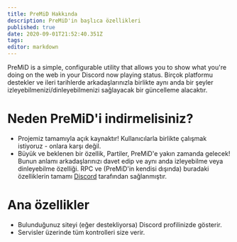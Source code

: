 ```yaml
---
title: PreMiD Hakkında
description: PreMiD'in başlıca özellikleri
published: true
date: 2020-09-01T21:52:40.351Z
tags:
editor: markdown
---
```


PreMiD is a simple, configurable utility that allows you to show what you're doing on the web in your Discord now playing status. Birçok platformu destekler ve ileri tarihlerde arkadaşlarınızla birlikte aynı anda bir şeyler izleyebilmenizi/dinleyebilmenizi sağlayacak bir güncelleme alacaktır.

# Neden PreMiD'i indirmelisiniz?
- Projemiz tamamıyla açık kaynaktır! Kullanıcılarla birlikte çalışmak istiyoruz - onlara karşı değil.
- Büyük ve beklenen bir özellik, Partiler, PreMiD'e yakın zamanda gelecek! Bunun anlamı arkadaşlarınızı davet edip ve aynı anda izleyebilme veya dinleyebilme özelliği. RPC ve (PreMiD'in kendisi dışında) buradaki özelliklerin tamamı [Discord](https://discordapp.com/) tarafından sağlanmıştır.

# Ana özellikler
- Bulunduğunuz siteyi (eğer destekliyorsa) Discord profilinizde gösterir.
- Servisler üzerinde tüm kontrolleri size verir.